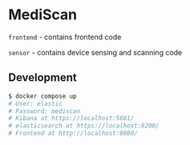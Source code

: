 # MediScan

`frontend` - contains frontend code

`sensor` - contains device sensing and scanning code

## Development

```bash
$ docker compose up
# User: elastic
# Password: mediscan
# Kibana at https://localhost:5601/
# elasticsearch at https://localhost:9200/
# Frontend at http://localhost:8080/
```
